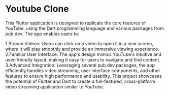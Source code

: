  # Youtube Clone
This Flutter application is designed to replicate the core features of YouTube, using the Dart programming language and various packages from pub.dev. The app enables users to:

1.Stream Videos: Users can click on a video to open it in a new screen, where it will play smoothly and provide an immersive viewing experience.
2.Familiar User Interface: The app's design mimics YouTube's intuitive and user-friendly layout, making it easy for users to navigate and find content.
3.Advanced Integration: Leveraging several pub.dev packages, the app efficiently handles video streaming, user interface components, and other features to ensure high performance and usability.
This project showcases the potential of Flutter and Dart to create a full-featured, cross-platform video streaming application similar to YouTube.
